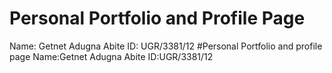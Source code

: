 # Personal Portfolio and Profile Page

Name: Getnet Adugna Abite
ID: UGR/3381/12
#Personal Portfolio and profile page
Name:Getnet Adugna Abite
ID:UGR/3381/12
